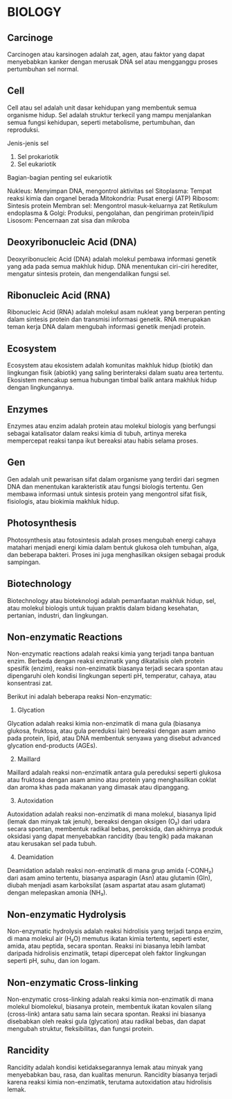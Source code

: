 # BIOLOGY## CarcinogeCarcinogen atau karsinogen adalah zat, agen, atau faktor yang dapat menyebabkan kanker dengan merusak DNA sel atau mengganggu proses pertumbuhan sel normal.## CellCell atau sel adalah unit dasar kehidupan yang membentuk semua organisme hidup. Sel adalah struktur terkecil yang mampu menjalankan semua fungsi kehidupan, seperti metabolisme, pertumbuhan, dan reproduksi.Jenis-jenis sel1. Sel prokariotik2. Sel eukariotikBagian-bagian penting sel eukariotikNukleus: Menyimpan DNA, mengontrol aktivitas selSitoplasma: Tempat reaksi kimia dan organel beradaMitokondria: Pusat energi (ATP)Ribosom: Sintesis proteinMembran sel: Mengontrol masuk-keluarnya zatRetikulum endoplasma & Golgi: Produksi, pengolahan, dan pengiriman protein/lipidLisosom: Pencernaan zat sisa dan mikroba## Deoxyribonucleic Acid (DNA)Deoxyribonucleic Acid (DNA) adalah molekul pembawa informasi genetik yang ada pada semua makhluk hidup. DNA menentukan ciri-ciri herediter, mengatur sintesis protein, dan mengendalikan fungsi sel.## Ribonucleic Acid (RNA)Ribonucleic Acid (RNA) adalah molekul asam nukleat yang berperan penting dalam sintesis protein dan transmisi informasi genetik. RNA merupakan teman kerja DNA dalam mengubah informasi genetik menjadi protein.## EcosystemEcosystem atau ekosistem adalah komunitas makhluk hidup (biotik) dan lingkungan fisik (abiotik) yang saling berinteraksi dalam suatu area tertentu. Ekosistem mencakup semua hubungan timbal balik antara makhluk hidup dengan lingkungannya.## EnzymesEnzymes atau enzim adalah protein atau molekul biologis yang berfungsi sebagai katalisator dalam reaksi kimia di tubuh, artinya mereka mempercepat reaksi tanpa ikut bereaksi atau habis selama proses.## GenGen adalah unit pewarisan sifat dalam organisme yang terdiri dari segmen DNA dan menentukan karakteristik atau fungsi biologis tertentu. Gen membawa informasi untuk sintesis protein yang mengontrol sifat fisik, fisiologis, atau biokimia makhluk hidup.## PhotosynthesisPhotosynthesis atau fotosintesis adalah proses mengubah energi cahaya matahari menjadi energi kimia dalam bentuk glukosa oleh tumbuhan, alga, dan beberapa bakteri. Proses ini juga menghasilkan oksigen sebagai produk sampingan.## BiotechnologyBiotechnology atau bioteknologi adalah pemanfaatan makhluk hidup, sel, atau molekul biologis untuk tujuan praktis dalam bidang kesehatan, pertanian, industri, dan lingkungan.	## Non-enzymatic ReactionsNon-enzymatic reactions adalah reaksi kimia yang terjadi tanpa bantuan enzim. Berbeda dengan reaksi enzimatik yang dikatalisis oleh protein spesifik (enzim), reaksi non-enzimatik biasanya terjadi secara spontan atau dipengaruhi oleh kondisi lingkungan seperti pH, temperatur, cahaya, atau konsentrasi zat.Berikut ini adalah beberapa reaksi Non-enzymatic:1. GlycationGlycation adalah reaksi kimia non-enzimatik di mana gula (biasanya glukosa, fruktosa, atau gula pereduksi lain) bereaksi dengan asam amino pada protein, lipid, atau DNA membentuk senyawa yang disebut advanced glycation end-products (AGEs).2. MaillardMaillard adalah reaksi non-enzimatik antara gula pereduksi seperti glukosa atau fruktosa dengan asam amino atau protein yang menghasilkan coklat dan aroma khas pada makanan yang dimasak atau dipanggang.3. AutoxidationAutoxidation adalah reaksi non-enzimatik di mana molekul, biasanya lipid (lemak dan minyak tak jenuh), bereaksi dengan oksigen (O₂) dari udara secara spontan, membentuk radikal bebas, peroksida, dan akhirnya produk oksidasi yang dapat menyebabkan rancidity (bau tengik) pada makanan atau kerusakan sel pada tubuh.4. DeamidationDeamidation adalah reaksi non-enzimatik di mana grup amida (-CONH₂) dari asam amino tertentu, biasanya asparagin (Asn) atau glutamin (Gln), diubah menjadi asam karboksilat (asam aspartat atau asam glutamat) dengan melepaskan amonia (NH₃).## Non-enzymatic HydrolysisNon-enzymatic hydrolysis adalah reaksi hidrolisis yang terjadi tanpa enzim, di mana molekul air (H₂O) memutus ikatan kimia tertentu, seperti ester, amida, atau peptida, secara spontan. Reaksi ini biasanya lebih lambat daripada hidrolisis enzimatik, tetapi dipercepat oleh faktor lingkungan seperti pH, suhu, dan ion logam.## Non-enzymatic Cross-linkingNon-enzymatic cross-linking adalah reaksi kimia non-enzimatik di mana molekul biomolekul, biasanya protein, membentuk ikatan kovalen silang (cross-link) antara satu sama lain secara spontan. Reaksi ini biasanya disebabkan oleh reaksi gula (glycation) atau radikal bebas, dan dapat mengubah struktur, fleksibilitas, dan fungsi protein.## RancidityRancidity adalah kondisi ketidaksegarannya lemak atau minyak yang menyebabkan bau, rasa, dan kualitas menurun. Rancidity biasanya terjadi karena reaksi kimia non-enzimatik, terutama autoxidation atau hidrolisis lemak.
